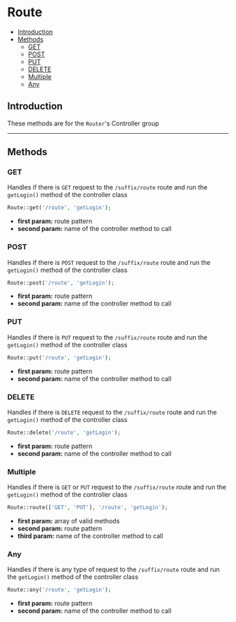 # Route

- [Introduction](#introduction)
- [Methods](#methods)
  - [GET](#get)
  - [POST](#post)
  - [PUT](#put)
  - [DELETE](#delete)
  - [Multiple](#multiple)
  - [Any](#any)

## Introduction

These methods are for the `Router`'s Controller group

-----

## Methods

### GET

Handles if there is `GET` request to the `/suffix/route` route and run the `getLogin()` method of the controller class

```php
Route::get('/route', 'getLogin');
```

- **first param:** route pattern
- **second param:** name of the controller method to call

### POST

Handles if there is `POST` request to the `/suffix/route` route and run the `getLogin()` method of the controller class

```php
Route::post('/route', 'getLogin');
```

- **first param:** route pattern
- **second param:** name of the controller method to call

### PUT

Handles if there is `PUT` request to the `/suffix/route` route and run the `getLogin()` method of the controller class

```php
Route::put('/route', 'getLogin');
```

- **first param:** route pattern
- **second param:** name of the controller method to call

### DELETE

Handles if there is `DELETE` request to the `/suffix/route` route and run the `getLogin()` method of the controller class

```php
Route::delete('/route', 'getLogin');
```

- **first param:** route pattern
- **second param:** name of the controller method to call

### Multiple

Handles if there is `GET` or `PUT` request to the `/suffix/route` route and run the `getLogin()` method of the controller class

```php
Route::route(['GET', 'PUT'], '/route', 'getLogin');
```

- **first param:** array of valid methods
- **second param:** route pattern
- **third param:** name of the controller method to call

### Any

Handles if there is any type of request to the `/suffix/route` route and run the `getLogin()` method of the controller class

```php
Route::any('/route', 'getLogin');
```

- **first param:** route pattern
- **second param:** name of the controller method to call
